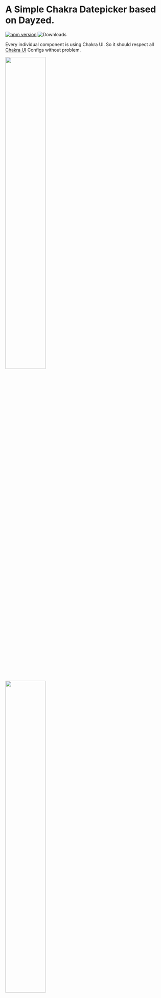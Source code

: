 # A Simple Chakra Datepicker based on Dayzed.

[![npm version](https://badge.fury.io/js/chakra-dayzed-datepicker.svg)](https://badge.fury.io/js/chakra-dayzed-datepicker) ![Downloads](https://img.shields.io/npm/dm/chakra-dayzed-datepicker.svg)


Every individual component is using Chakra UI. So it should respect all [Chakra UI](https://github.com/chakra-ui/chakra-ui) Configs without problem.

<img src="https://user-images.githubusercontent.com/35160613/141594524-35a0c536-d9fd-4528-bd56-f647b98755be.gif" height="50%"/>
<img src="https://user-images.githubusercontent.com/35160613/141594549-31f55369-6e0e-4818-9351-6f515e3f1f84.gif" height="50%"/>

The componenent itself has to use some `date` library

Highly recommend just copy/paste the source code from `/src` to customize however you want. 

## Install the dependency
Npm
```
npm i date-fns dayzed
```
```
npm i chakra-dayzed-datepicker
```

Yarn:
```
yarn add date-fns dayzed
```
```
yarn add chakra-dayzed-datepicker
```

## Basic usage
### Single
```jsx
  const [date, setDate] = useState(new Date());
  
  <SingleDatepicker
    name="date-input"
    date={date}
    onDateChange={setDate}
  />

```
### Range:
Note that this list will have one value during the selection process. Your system won't work if you try to control this directly as `[startDate, endDate]` because we'll try to set `selectedDates` to `[intermediateSelection]` and the length of the resulting `selectedDates` is meaningful to the datepicker.
```jsx
  const [selectedDates, setSelectedDates] = useState<Date[]>([new Date(), new Date()]);
  
  <RangeDatepicker
    selectedDates={selectedDates}
    onDateChange={setSelectedDates}
  />
```
### propsConfigs: 
`dateNavBtnProps` extends from `ButtonProps` of Chakra-UI
This allows you to override the default behavior however your want as long as supported by Chakra-UI.</br>

```ts
dayOfMonthBtnProps = {
  defaultBtnProps,
  isInRangeBtnProp,
  selectedBtnProps,
  todayBtnProps
}
```
`dayOfMonthBtnProps` allows you to customzie date btn style based on the state. </br>
Style precedence: `default` < `isInRange` < `seleted` < `today`.

`popoverCompProps` might be useful when you want to setup some simple styles like text color globally
```ts
popoverCompProps = {
  popoverContentProps,
  popoverBodyProps
}
```

<br/>Example:
```js
  propsConfigs={{
    dateNavBtnProps: {
      colorScheme: "blue",
      variant: "outline"
    },
    dayOfMonthBtnProps: {
      defaultBtnProps: {
        borderColor: "red.300",
        _hover: {
          background: 'blue.400',
        }
      },
      isInRangeBtnProps: {
        color: "yellow",
      },
      selectedBtnProps: {
        background: "blue.200",
        color: "green",
      },
      todayBtnProps: {
        background: "teal.400",
      }
    },
    inputProps: {
      size: "sm"
    },
    popoverCompProps: {
      popoverContentProps: {
        background: "gray.700",
        color: "white",
      },
    },
  }}
```

### configs: 
Non Chakra-related configurations :
```
  configs={{
    dateFormat: 'yyyy-MM-dd',
    dayNames: 'abcdefg'.split(''), // length of 7
    monthNames: 'ABCDEFGHIJKL'.split(''), // length of 12
    firstDayOfWeek: 2, // default is 0, the dayNames[0], which is Sunday if you don't specify your own dayNames,
  }}
```

### other props: 

Name                  | Type                   | Default value           | Description
----------------------|------------------------|-------------------------|--------------
name                  | string                 | undefined               | name attribute for `<input />` element
usePortal             | boolean                | undefined               | to prevent parent styles from clipping or hiding content
defaultIsOpen         | boolean                | false                   | open the date panel at the beginning
closeOnSelect         | boolean                | true                    | close the date panel upon the complete selection
minDate               | Date                   | undefined               | minimum date
maxDate               | Date                   | undefined               | maximum date

For version < `npm@0.1.6`:</br>
`dayOfMonthBtnProps` extends from `ButtonProps` and has only `selectedBg` support,
```ts
  dayOfMonthBtnProps: {
    borderColor: "red.300",
    selectedBg: "blue.200",
    _hover: {
      bg: 'blue.400',
    }
  },
```
